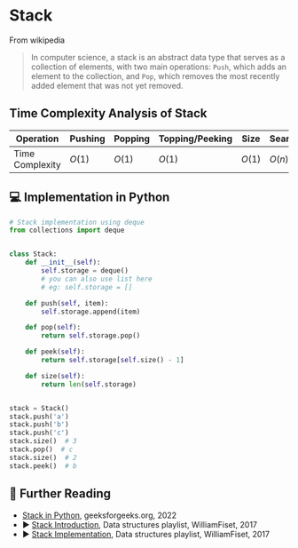# Stack

From wikipedia

> In computer science, a stack is an abstract data type that serves as a collection of elements, with two main
> operations: `Push`, which adds an element to the collection, and `Pop`, which removes the most recently added element
> that was not yet removed.

## Time Complexity Analysis of Stack

| Operation       | Pushing | Popping | Topping/Peeking | Size   | Searching |
|-----------------|---------|---------|-----------------|--------|-----------|
| Time Complexity | $O(1)$  | $O(1)$  | $O(1)$          | $O(1)$ | $O(n)$    |

## 💻 Implementation in Python

```python
# Stack implementation using deque
from collections import deque


class Stack:
    def __init__(self):
        self.storage = deque()
        # you can also use list here
        # eg: self.storage = []

    def push(self, item):
        self.storage.append(item)

    def pop(self):
        return self.storage.pop()

    def peek(self):
        return self.storage[self.size() - 1]

    def size(self):
        return len(self.storage)


stack = Stack()
stack.push('a')
stack.push('b')
stack.push('c')
stack.size()  # 3
stack.pop()  # c
stack.size()  # 2
stack.peek()  # b
```

## 🔗 Further Reading

* [Stack in Python](https://www.geeksforgeeks.org/stack-in-python/), geeksforgeeks.org, 2022
* ▶️ [Stack Introduction](https://youtu.be/L3ud3rXpIxA?list=PLDV1Zeh2NRsB6SWUrDFW2RmDotAfPbeHu), Data structures playlist, WilliamFiset, 2017
* ▶️ [Stack Implementation](https://www.youtube.com/watch?v=RAMqDLI6_1c&list=PLDV1Zeh2NRsB6SWUrDFW2RmDotAfPbeHu&index=9&ab_channel=WilliamFiset), Data structures playlist, WilliamFiset, 2017
